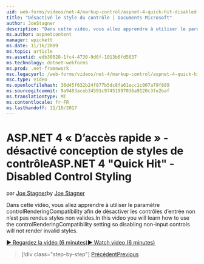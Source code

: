 ```yaml
---
uid: web-forms/videos/net-4/markup-control/aspnet-4-quick-hit-disabled-control-styling
title: "Désactivé le style du contrôle | Documents Microsoft"
author: JoeStagner
description: "Dans cette vidéo, vous allez apprendre à utiliser le paramètre controlRenderingCompatibility afin de désactiver les contrôles d’entrée non n’est pas rendus styles non valides."
ms.author: aspnetcontent
manager: wpickett
ms.date: 11/16/2009
ms.topic: article
ms.assetid: edb30028-1fc4-4730-9d6f-1013b6fd5637
ms.technology: dotnet-webforms
ms.prod: .net-framework
msc.legacyurl: /web-forms/videos/net-4/markup-control/aspnet-4-quick-hit-disabled-control-styling
msc.type: video
ms.openlocfilehash: 36d45f632b24f877b5dc8fa61ecc1c007a79f889
ms.sourcegitcommit: 9a9483aceb34591c97451997036a9120c3fe2baf
ms.translationtype: MT
ms.contentlocale: fr-FR
ms.lasthandoff: 11/10/2017
---
```

<a name="aspnet-4-quick-hit---disabled-control-styling"></a><span data-ttu-id="d521b-103">ASP.NET 4 « D’accès rapide » - désactivé conception de styles de contrôle</span><span class="sxs-lookup"><span data-stu-id="d521b-103">ASP.NET 4 "Quick Hit" - Disabled Control Styling</span></span>
====================
<span data-ttu-id="d521b-104">par [Joe Stagner](https://github.com/JoeStagner)</span><span class="sxs-lookup"><span data-stu-id="d521b-104">by [Joe Stagner](https://github.com/JoeStagner)</span></span>

<span data-ttu-id="d521b-105">Dans cette vidéo, vous allez apprendre à utiliser le paramètre controlRenderingCompatibility afin de désactiver les contrôles d’entrée non n’est pas rendus styles non valides.</span><span class="sxs-lookup"><span data-stu-id="d521b-105">In this video you will learn how to use the controlRenderingCompatibility setting so disabling non-input controls will not render invalid styles.</span></span> 

[<span data-ttu-id="d521b-106">&#9654; Regardez la vidéo (6 minutes)</span><span class="sxs-lookup"><span data-stu-id="d521b-106">&#9654; Watch video (6 minutes)</span></span>](https://channel9.msdn.com/Blogs/ASP-NET-Site-Videos/aspnet-4-quick-hit-disabled-control-styling)

>[!div class="step-by-step"]
[<span data-ttu-id="d521b-107">Précédent</span><span class="sxs-lookup"><span data-stu-id="d521b-107">Previous</span></span>](aspnet-4-quick-hit-hidden-field-divs.md)
